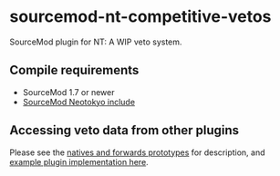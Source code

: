 # sourcemod-nt-competitive-vetos
SourceMod plugin for NT: A WIP veto system.

## Compile requirements
* SourceMod 1.7 or newer
* [SourceMod Neotokyo include](https://github.com/softashell/sourcemod-nt-include)

## Accessing veto data from other plugins

Please see the [natives and forwards prototypes](scripting/nt_competitive_vetos_natives.inc) for description, and [example plugin implementation here](scripting/example_plugin_for_natives_and_forwards.sp).
